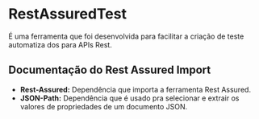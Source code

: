 # RestAssuredTest

É uma ferramenta que foi desenvolvida para facilitar a criação de teste automatiza dos
para APIs Rest.

## Documentação do Rest Assured Import

* **Rest-Assured:** Dependência que importa a ferramenta Rest Assured.
* **JSON-Path:** Dependência que é usado pra selecionar e extrair os valores de propriedades de 
um documento JSON.

